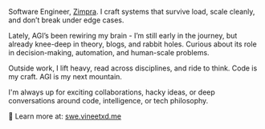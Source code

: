 <!--
## Hi!👋🏻 I am Vineet.<a href="https://vineet.is-a.dev"></a>
  
<img src="header.png"> -->

<!-- <hr>  -->

Software Engineer, [Zimpra](https://zimpra.com). I craft systems that survive load, scale cleanly, and don’t break under edge cases.

Lately, AGI’s been rewiring my brain - I’m still early in the journey, but already knee-deep in theory, blogs, and rabbit holes. Curious about its role in decision-making, automation, and human-scale problems.

Outside work, I lift heavy, read across disciplines, and ride to think. Code is my craft. AGI is my next mountain.

I'm always up for exciting collaborations, hacky ideas, or deep conversations around code, intelligence, or tech philosophy.

📎 Learn more at: [swe.vineetxd.me](https://swe.vineetxd.me)
<!--

## Recent Works
📚 Some of my Recent writings:
  - Image Processing for Deep Sea Underwater Images [🔗](https://blog.vineetxd.me/dsie)
  - Mastering 3D vectors in C++ [🔗](https://blog.vineetxd.me/3d-vectors-in-cpp)
  - Hashmaps deconstructed: Understanding the Magic Inside [🔗](https://blog.vineetxd.me/hashmaps)

🚀 Things I am working on lately:  
  - [DSIE](https://github.com/iamv1n/dsie)
  - [xv6](https://github.com/iamv1n/vm-xv6-NPD)

## Get in Touch

📬  Feel free to reach out to me via email at: [**vineet.likhitkar@gmail.com**](mailto:vineet.likhitkar+github@gmail.com)


<h2><p align="center">Skills</p></h2>

<p align="center">
     <img src="https://skillicons.dev/icons?i=c,cpp,python,java,js,ts,nodejs,nextjs,nestjs,express,react,tailwind,bootstrap,graphql,postgres,mysql,mongodb,postman,supabase,firebase,heroku,netlify,aws,linux,bash,neovim,cloudflare,git,docker,tensorflow,pytorch,figma&perline=16">
</p>

<h2><p align="center">Socials</p></h2>

<p align="center" >
     <a href="https://www.dev.to/iamv1n" target="_blank" rel="noreferrer"><img src="https://raw.githubusercontent.com/danielcranney/readme-generator/main/public/icons/socials/devdotto-dark.svg" width="40" height="40" /></a>
     &nbsp; &nbsp;  
     <a href="https://discord.com/users/7h3_w17chr#6587" target="_blank" rel="noreferrer"><img src="https://raw.githubusercontent.com/danielcranney/readme-generator/main/public/icons/socials/discord.svg" width="40" height="40" /></a>
     &nbsp;&nbsp;
     <a href="https://www.github.com/iamv1n" target="_blank" rel="noreferrer"><img src="https://raw.githubusercontent.com/danielcranney/readme-generator/main/public/icons/socials/github-dark.svg" width="40" height="40" /></a>
     &nbsp;&nbsp;
     <a href="https://blogs.vineet.site" target="_blank" rel="noreferrer"><img src="https://raw.githubusercontent.com/danielcranney/readme-generator/main/public/icons/socials/hashnode.svg" width="40" height="40" /></a> 
     &nbsp;&nbsp;
     <a href="http://www.instagram.com/iamv1n_" target="_blank" rel="noreferrer"><img src="https://raw.githubusercontent.com/danielcranney/readme-generator/main/public/icons/socials/instagram.svg" width="40" height="40" /></a>
     &nbsp;&nbsp;
     <a href="https://www.linkedin.com/in/iamv1n" target="_blank" rel="noreferrer"><img src="https://raw.githubusercontent.com/danielcranney/readme-generator/main/public/icons/socials/linkedin.svg" width="40" height="40" /></a> 
     &nbsp;&nbsp;
     <a href="https://stackoverflow.com/users/17639815/iamv1n" target="_blank" rel="noreferrer"><img src="https://raw.githubusercontent.com/danielcranney/readme-generator/main/public/icons/socials/stackoverflow.svg" width="40" height="40" /></a>
     &nbsp;&nbsp;
     <a href="https://www.twitter.com/7h3w17ch3r" target="_blank" rel="noreferrer"><img src="https://raw.githubusercontent.com/danielcranney/readme-generator/main/public/icons/socials/twitter-dark.svg" width="40" height="40" /></a></p>

<br>
<h3><p align="center"><b>Github Stats</b></p></h3>
<table>
     <tr> 
          <td>
               <a href="http://www.github.com/iamv1n"><img src="https://github-readme-stats.vercel.app/api?username=iamv1n&show_icons=true&theme=transparent&hide_border=true" alt="iamv1n's GitHub stats" /></a> 
          </td> 
          <td> 
               <a href="http://www.github.com/iamv1n"><img src="https://github-readme-streak-stats.herokuapp.com/?user=iamv1n&stroke=0891b2&background=0d1117&ring=ec4899&fire=ec4899&currStreakNum=0891b2&currStreakLabel=ec4899&sideNums=0891b2&sideLabels=0891b2&dates=0891b2&hide_border=true" /></a>
          </td> 
     </tr> 
     <br>
     <tr>
          <td colspan="2" align="center">
               <center>
               <a href="https://visitorbadge.io/status?path=https%3A%2F%2Fgithub.com%2Fiamv1n"><img src="https://api.visitorbadge.io/api/visitors?path=https%3A%2F%2Fgithub.com%2Fiamv1n&label=Visitors&labelColor=%23d9e3f0&countColor=%23555555&style=flat&labelStyle=upper" /></a>
               </center>
          </td>
     </tr>
</table>






<!-- <a href="http://www.github.com/iamv1n"><img src="https://activity-graph.herokuapp.com/graph?username=iamv1n&bg_color=000000&color=0891b2&line=ef4444&point=0891b2&area_color=000000&area=true&hide_border=true&custom_title=GitHub%20Commits%20Graph" alt="GitHub Commits Graph" /></a> -->


<!--
vind3v17/vind3v17 is a special ✨ repository because its `README.md` (this file) appears on your GitHub profile.
You can click the Preview link to take a look at your changes.
-->


